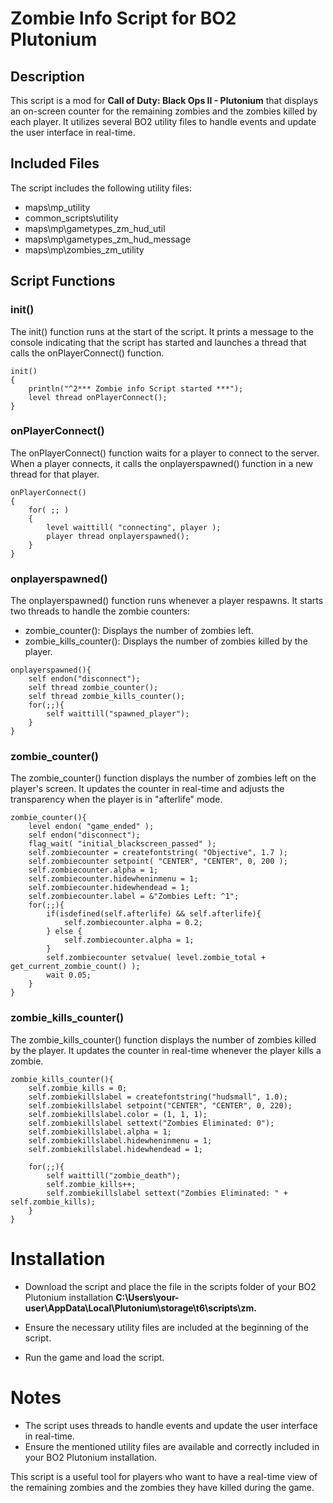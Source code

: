 # Zombie Info Script for BO2 Plutonium

## Description

This script is a mod for **Call of Duty: Black Ops II - Plutonium** that displays an on-screen counter for the remaining zombies and the zombies killed by each player. It utilizes several BO2 utility files to handle events and update the user interface in real-time.

## Included Files

The script includes the following utility files:

- maps\mp\_utility
- common_scripts\utility
- maps\mp\gametypes_zm\_hud_util
- maps\mp\gametypes_zm\_hud_message
- maps\mp\zombies\_zm_utility

## Script Functions

### init()

The init() function runs at the start of the script. It prints a message to the console indicating that the script has started and launches a thread that calls the onPlayerConnect() function.

```gsc
init()
{
    println("^2*** Zombie info Script started ***");
    level thread onPlayerConnect();
}
```

### onPlayerConnect()

The onPlayerConnect() function waits for a player to connect to the server. When a player connects, it calls the onplayerspawned() function in a new thread for that player.

```gsc
onPlayerConnect()
{
    for( ;; )
    {
        level waittill( "connecting", player );
        player thread onplayerspawned();
    }
}

```

### onplayerspawned()

The onplayerspawned() function runs whenever a player respawns. It starts two threads to handle the zombie counters:

- zombie_counter(): Displays the number of zombies left.
- zombie_kills_counter(): Displays the number of zombies killed by the player.

```gsc
onplayerspawned(){
    self endon("disconnect");
    self thread zombie_counter();
    self thread zombie_kills_counter();
    for(;;){
        self waittill("spawned_player");
    }
}
```

### zombie_counter()

The zombie_counter() function displays the number of zombies left on the player's screen. It updates the counter in real-time and adjusts the transparency when the player is in "afterlife" mode.

```gsc
zombie_counter(){
    level endon( "game_ended" );
    self endon("disconnect");
    flag_wait( "initial_blackscreen_passed" );
    self.zombiecounter = createfontstring( "Objective", 1.7 );
    self.zombiecounter setpoint( "CENTER", "CENTER", 0, 200 );
    self.zombiecounter.alpha = 1;
    self.zombiecounter.hidewheninmenu = 1;
    self.zombiecounter.hidewhendead = 1;
    self.zombiecounter.label = &"Zombies Left: ^1";
    for(;;){
        if(isdefined(self.afterlife) && self.afterlife){
            self.zombiecounter.alpha = 0.2;
        } else {
            self.zombiecounter.alpha = 1;
        }
        self.zombiecounter setvalue( level.zombie_total + get_current_zombie_count() );
        wait 0.05;
    }
}
```

### zombie_kills_counter()

The zombie_kills_counter() function displays the number of zombies killed by the player. It updates the counter in real-time whenever the player kills a zombie.

```gsc
zombie_kills_counter(){
    self.zombie_kills = 0;
    self.zombiekillslabel = createfontstring("hudsmall", 1.0);
    self.zombiekillslabel setpoint("CENTER", "CENTER", 0, 220);
    self.zombiekillslabel.color = (1, 1, 1);
    self.zombiekillslabel settext("Zombies Eliminated: 0");
    self.zombiekillslabel.alpha = 1;
    self.zombiekillslabel.hidewheninmenu = 1;
    self.zombiekillslabel.hidewhendead = 1;

    for(;;){
        self waittill("zombie_death");
        self.zombie_kills++;
        self.zombiekillslabel settext("Zombies Eliminated: " + self.zombie_kills);
    }
}
```

# Installation

- Download the script and place the file in the scripts folder of your BO2 Plutonium installation **C:\Users\your-user\AppData\Local\Plutonium\storage\t6\scripts\zm.**
  
- Ensure the necessary utility files are included at the beginning of the script.
- Run the game and load the script.

# Notes

- The script uses threads to handle events and update the user interface in real-time.
- Ensure the mentioned utility files are available and correctly included in your BO2 Plutonium installation.

This script is a useful tool for players who want to have a real-time view of the remaining zombies and the zombies they have killed during the game.
